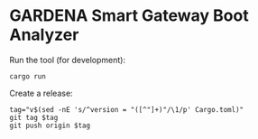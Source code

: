 
# GARDENA Smart Gateway Boot Analyzer

Run the tool (for development):
```
cargo run
```

Create a release:
```
tag="v$(sed -nE 's/^version = "([^"]+)"/\1/p' Cargo.toml)"
git tag $tag
git push origin $tag
```
